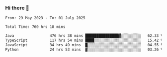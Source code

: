 ### Hi there 👋

<!--START_SECTION:waka-->

```txt
From: 29 May 2023 - To: 01 July 2025

Total Time: 760 hrs 18 mins

Java                476 hrs 38 mins ███████████████▓░░░░░░░░░   62.33 %
TypeScript          117 hrs 54 mins ████░░░░░░░░░░░░░░░░░░░░░   15.42 %
JavaScript          34 hrs 49 mins  █░░░░░░░░░░░░░░░░░░░░░░░░   04.55 %
Python              24 hrs 53 mins  ▓░░░░░░░░░░░░░░░░░░░░░░░░   03.26 %
```

<!--END_SECTION:waka-->
<!--
**the-beef-calculator/the-beef-calculator** is a ✨ _special_ ✨ repository because its `README.md` (this file) appears on your GitHub profile.

Here are some ideas to get you started:

- 🔭 I’m currently working on ...
- 🌱 I’m currently learning ...
- 👯 I’m looking to collaborate on ...
- 🤔 I’m looking for help with ...
- 💬 Ask me about ...
- 📫 How to reach me: ...
- 😄 Pronouns: ...
- ⚡ Fun fact: ...
-->
